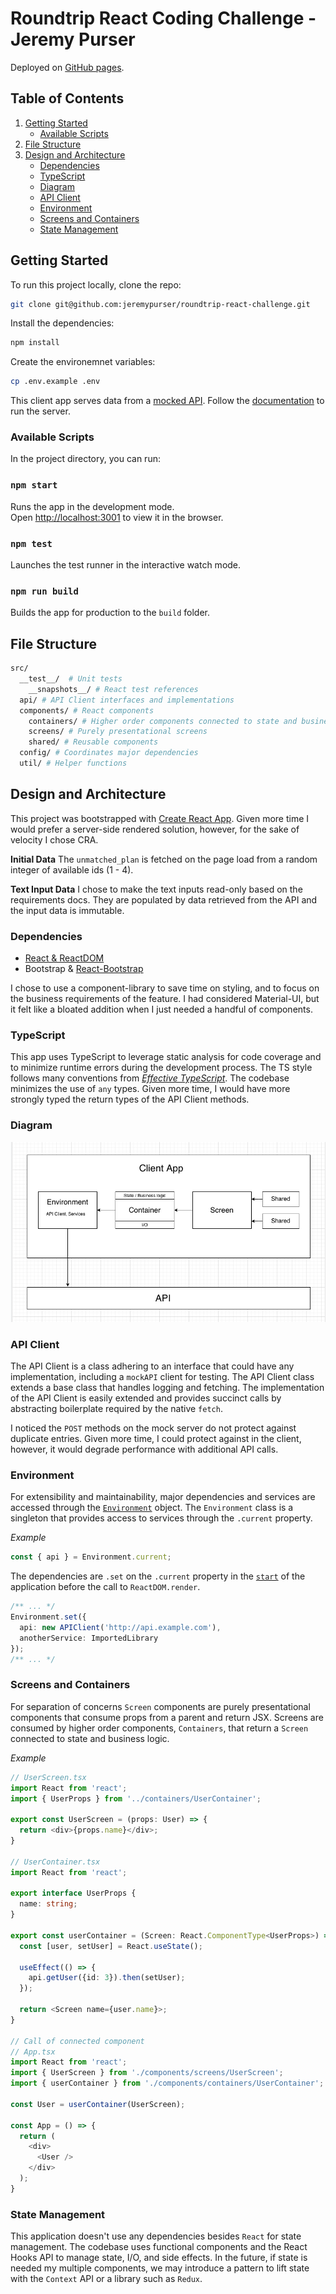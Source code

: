 # Roundtrip React Coding Challenge - Jeremy Purser

Deployed on [GitHub pages](https://jeremypurser.github.io/roundtrip-react-challenge/).

## Table of Contents

1. [Getting Started](#getting-started)
    - [Available Scripts](#available-scripts)
2. [File Structure](#file-structure)
3. [Design and Architecture](#design-and-architecture)
    - [Dependencies](#dependencies)
    - [TypeScript](#typescript)
    - [Diagram](#diagram)
    - [API Client](#api-client)
    - [Environment](#environment)
    - [Screens and Containers](#screens-and-containers)
    - [State Management](#state-management)

## Getting Started

To run this project locally, clone the repo:
```sh
git clone git@github.com:jeremypurser/roundtrip-react-challenge.git
```
Install the dependencies:
```sh
npm install
```
Create the environemnet variables:
```sh
cp .env.example .env
```

This client app serves data from a [mocked API](https://github.com/RideRoundTrip/react-challenge). Follow the [documentation](https://github.com/RideRoundTrip/react-challenge#setup) to run the server.


### Available Scripts

In the project directory, you can run:

### `npm start`

Runs the app in the development mode.<br />
Open [http://localhost:3001](http://localhost:3001) to view it in the browser.

### `npm test`

Launches the test runner in the interactive watch mode.<br />


### `npm run build`

Builds the app for production to the `build` folder.<br />

## File Structure

```sh
src/
  __test__/  # Unit tests
    __snapshots__/ # React test references
  api/ # API Client interfaces and implementations
  components/ # React components
    containers/ # Higher order components connected to state and business logic
    screens/ # Purely presentational screens
    shared/ # Reusable components
  config/ # Coordinates major dependencies
  util/ # Helper functions

```

## Design and Architecture

This project was bootstrapped with [Create React App](https://github.com/facebook/create-react-app). Given more time I would prefer a server-side rendered solution, however, for the sake of velocity I chose CRA.

**Initial Data**
The `unmatched_plan` is fetched on the page load from a random integer of available ids (1 - 4).

**Text Input Data**
I chose to make the text inputs read-only based on the requirements docs. They are populated by data retrieved from the API and the input data is immutable.

### Dependencies

- [React & ReactDOM](https://reactjs.org/)
- Bootstrap & [React-Bootstrap](https://react-bootstrap.github.io/)

I chose to use a component-library to save time on styling, and to focus on the business requirements of the feature. I had considered Material-UI, but it felt like a bloated addition when I just needed a handful of components.

### TypeScript

This app uses TypeScript to leverage static analysis for code coverage and to minimize runtime errors during the development process. The TS style follows many conventions from [_Effective TypeScript_](https://www.oreilly.com/library/view/effective-typescript/9781492053736/). The codebase minimizes the use of `any` types. Given more time, I would have more strongly typed the return types of the API Client methods.

### Diagram

![App diagram](assets/app_diagram.png)

### API Client

The API Client is a class adhering to an interface that could have any implementation, including a `mockAPI` client for testing. The API Client class extends a base class that handles logging and fetching. The implementation of the API Client is easily extended and provides succinct calls by abstracting boilerplate required by the native `fetch`.

I noticed the `POST` methods on the mock server do not protect against duplicate entries. Given more time, I could protect against in the client, however, it would degrade performance with additional API calls.

### Environment

For extensibility and maintainability, major dependencies and services are accessed through the [`Environment`](src/config/Environment.ts) object. The `Environment` class is a singleton that provides access to services through the `.current` property.

_Example_

```typescript
const { api } = Environment.current;
```

The dependencies are `.set` on the `.current` property in the [`start`](src/index.tsx) of the application before the call to `ReactDOM.render`.

```typescript
/** ... */
Environment.set({
  api: new APIClient('http://api.example.com'),
  anotherService: ImportedLibrary
});
/** ... */
```

### Screens and Containers

For separation of concerns `Screen` components are purely presentational components that consume props from a parent and return JSX. Screens are consumed by higher order components, `Containers`, that return a `Screen` connected to state and business logic.

_Example_

```typescript
// UserScreen.tsx
import React from 'react';
import { UserProps } from '../containers/UserContainer';

export const UserScreen = (props: User) => {
  return <div>{props.name}</div>;
}

// UserContainer.tsx
import React from 'react';

export interface UserProps {
  name: string;
}

export const userContainer = (Screen: React.ComponentType<UserProps>) => () => {
  const [user, setUser] = React.useState();

  useEffect(() => {
    api.getUser({id: 3}).then(setUser);
  });

  return <Screen name={user.name}>;
}

// Call of connected component
// App.tsx
import React from 'react';
import { UserScreen } from './components/screens/UserScreen';
import { userContainer } from './components/containers/UserContainer';

const User = userContainer(UserScreen);

const App = () => {
  return (
    <div>
      <User />
    </div>
  );
}
```

### State Management

This application doesn't use any dependencies besides `React` for state management. The codebase uses functional components and the React Hooks API to manage state, I/O, and side effects. In the future, if state is needed my multiple components, we may introduce a pattern to lift state with the `Context` API or a library such as `Redux`.






